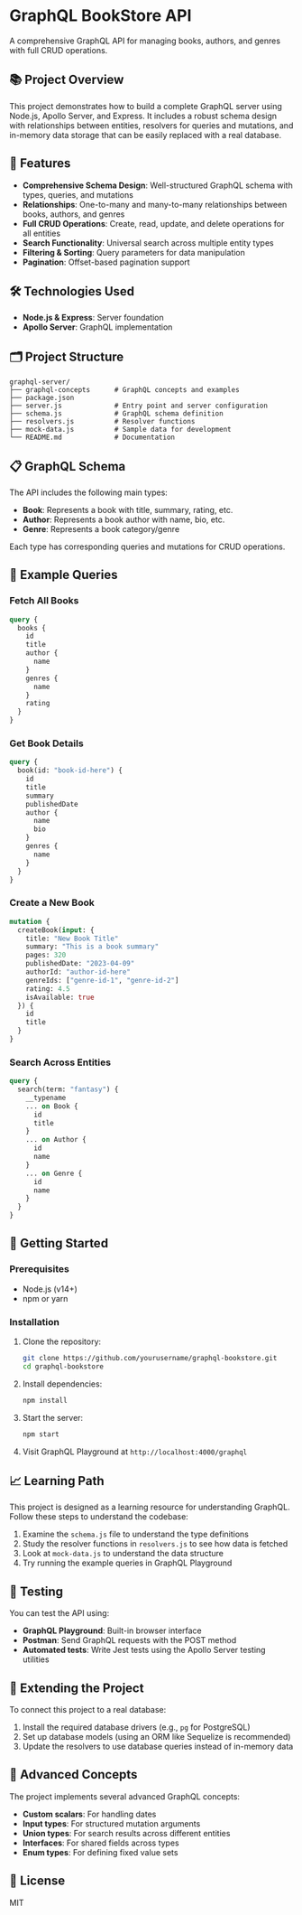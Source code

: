 # GraphQL BookStore API

A comprehensive GraphQL API for managing books, authors, and genres with full CRUD operations.

## 📚 Project Overview

This project demonstrates how to build a complete GraphQL server using Node.js, Apollo Server, and Express. It includes a robust schema design with relationships between entities, resolvers for queries and mutations, and in-memory data storage that can be easily replaced with a real database.

## 🚀 Features

- **Comprehensive Schema Design**: Well-structured GraphQL schema with types, queries, and mutations
- **Relationships**: One-to-many and many-to-many relationships between books, authors, and genres
- **Full CRUD Operations**: Create, read, update, and delete operations for all entities
- **Search Functionality**: Universal search across multiple entity types
- **Filtering & Sorting**: Query parameters for data manipulation
- **Pagination**: Offset-based pagination support

## 🛠️ Technologies Used

- **Node.js & Express**: Server foundation
- **Apollo Server**: GraphQL implementation

## 🗂️ Project Structure

```
graphql-server/
├── graphql-concepts      # GraphQL concepts and examples
├── package.json
├── server.js             # Entry point and server configuration
├── schema.js             # GraphQL schema definition
├── resolvers.js          # Resolver functions
├── mock-data.js          # Sample data for development
└── README.md             # Documentation
```

## 📋 GraphQL Schema

The API includes the following main types:

- **Book**: Represents a book with title, summary, rating, etc.
- **Author**: Represents a book author with name, bio, etc.
- **Genre**: Represents a book category/genre

Each type has corresponding queries and mutations for CRUD operations.

## 📝 Example Queries

### Fetch All Books
```graphql
query {
  books {
    id
    title
    author {
      name
    }
    genres {
      name
    }
    rating
  }
}
```

### Get Book Details
```graphql
query {
  book(id: "book-id-here") {
    id
    title
    summary
    publishedDate
    author {
      name
      bio
    }
    genres {
      name
    }
  }
}
```

### Create a New Book
```graphql
mutation {
  createBook(input: {
    title: "New Book Title"
    summary: "This is a book summary"
    pages: 320
    publishedDate: "2023-04-09"
    authorId: "author-id-here"
    genreIds: ["genre-id-1", "genre-id-2"]
    rating: 4.5
    isAvailable: true
  }) {
    id
    title
  }
}
```

### Search Across Entities
```graphql
query {
  search(term: "fantasy") {
    __typename
    ... on Book {
      id
      title
    }
    ... on Author {
      id
      name
    }
    ... on Genre {
      id
      name
    }
  }
}
```

## 🏁 Getting Started

### Prerequisites
- Node.js (v14+)
- npm or yarn

### Installation

1. Clone the repository:
   ```bash
   git clone https://github.com/yourusername/graphql-bookstore.git
   cd graphql-bookstore
   ```

2. Install dependencies:
   ```bash
   npm install
   ```

3. Start the server:
   ```bash
   npm start
   ```

4. Visit GraphQL Playground at `http://localhost:4000/graphql`

## 📈 Learning Path

This project is designed as a learning resource for understanding GraphQL. Follow these steps to understand the codebase:

1. Examine the `schema.js` file to understand the type definitions
2. Study the resolver functions in `resolvers.js` to see how data is fetched
3. Look at `mock-data.js` to understand the data structure
4. Try running the example queries in GraphQL Playground

## 🧪 Testing

You can test the API using:

- **GraphQL Playground**: Built-in browser interface
- **Postman**: Send GraphQL requests with the POST method
- **Automated tests**: Write Jest tests using the Apollo Server testing utilities

## 🔄 Extending the Project

To connect this project to a real database:

1. Install the required database drivers (e.g., `pg` for PostgreSQL)
2. Set up database models (using an ORM like Sequelize is recommended)
3. Update the resolvers to use database queries instead of in-memory data

## 🧠 Advanced Concepts

The project implements several advanced GraphQL concepts:

- **Custom scalars**: For handling dates
- **Input types**: For structured mutation arguments
- **Union types**: For search results across different entities
- **Interfaces**: For shared fields across types
- **Enum types**: For defining fixed value sets

## 📄 License

MIT